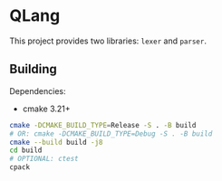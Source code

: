 # QLang

This project provides two libraries: `lexer` and `parser`.

## Building

Dependencies:

- cmake 3.21+

```bash
cmake -DCMAKE_BUILD_TYPE=Release -S . -B build
# OR: cmake -DCMAKE_BUILD_TYPE=Debug -S . -B build
cmake --build build -j8
cd build
# OPTIONAL: ctest
cpack
```
